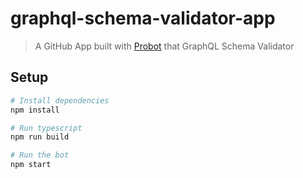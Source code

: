 # graphql-schema-validator-app

> A GitHub App built with [Probot](https://github.com/probot/probot) that GraphQL Schema Validator

## Setup

```sh
# Install dependencies
npm install

# Run typescript
npm run build

# Run the bot
npm start
```

